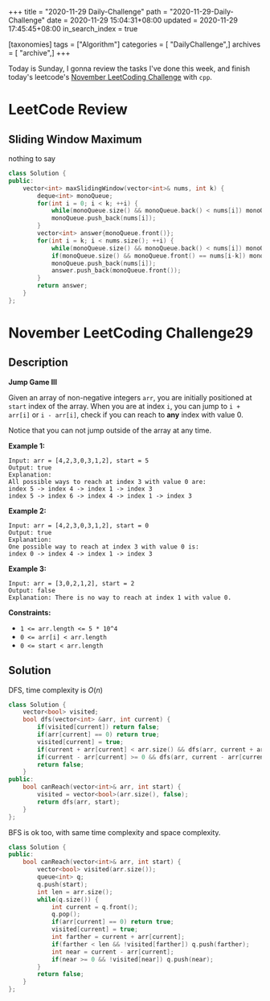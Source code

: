 +++
title = "2020-11-29 Daily-Challenge"
path = "2020-11-29-Daily-Challenge"
date = 2020-11-29 15:04:31+08:00
updated = 2020-11-29 17:45:45+08:00
in_search_index = true

[taxonomies]
tags = ["Algorithm"]
categories = [ "DailyChallenge",]
archives = [ "archive",]
+++

Today is Sunday, I gonna review the tasks I've done this week, and finish today's leetcode's [November LeetCoding Challenge](https://leetcode.com/explore/challenge/card/november-leetcoding-challenge/568/week-5-november-29th-november-30th/3548/) with `cpp`.

<!-- more -->

# LeetCode Review

## Sliding Window Maximum

nothing to say

``` cpp
class Solution {
public:
    vector<int> maxSlidingWindow(vector<int>& nums, int k) {
        deque<int> monoQueue;
        for(int i = 0; i < k; ++i) {
            while(monoQueue.size() && monoQueue.back() < nums[i]) monoQueue.pop_back();
            monoQueue.push_back(nums[i]);
        }
        vector<int> answer{monoQueue.front()};
        for(int i = k; i < nums.size(); ++i) {
            while(monoQueue.size() && monoQueue.back() < nums[i]) monoQueue.pop_back();
            if(monoQueue.size() && monoQueue.front() == nums[i-k]) monoQueue.pop_front();
            monoQueue.push_back(nums[i]);
            answer.push_back(monoQueue.front());
        }
        return answer;
    }
};
```

# November LeetCoding Challenge29

## Description

**Jump Game III**

Given an array of non-negative integers `arr`, you are initially positioned at `start` index of the array. When you are at index `i`, you can jump to `i + arr[i]` or `i - arr[i]`, check if you can reach to **any** index with value 0.

Notice that you can not jump outside of the array at any time.

**Example 1:**

```
Input: arr = [4,2,3,0,3,1,2], start = 5
Output: true
Explanation: 
All possible ways to reach at index 3 with value 0 are: 
index 5 -> index 4 -> index 1 -> index 3 
index 5 -> index 6 -> index 4 -> index 1 -> index 3 
```

**Example 2:**

```
Input: arr = [4,2,3,0,3,1,2], start = 0
Output: true 
Explanation: 
One possible way to reach at index 3 with value 0 is: 
index 0 -> index 4 -> index 1 -> index 3
```

**Example 3:**

```
Input: arr = [3,0,2,1,2], start = 2
Output: false
Explanation: There is no way to reach at index 1 with value 0.
```

**Constraints:**

- `1 <= arr.length <= 5 * 10^4`
- `0 <= arr[i] < arr.length`
- `0 <= start < arr.length`

## Solution

DFS, time complexity is $O(n)$

``` cpp
class Solution {
    vector<bool> visited;
    bool dfs(vector<int> &arr, int current) {
        if(visited[current]) return false;
        if(arr[current] == 0) return true;
        visited[current] = true;
        if(current + arr[current] < arr.size() && dfs(arr, current + arr[current])) return true;
        if(current - arr[current] >= 0 && dfs(arr, current - arr[current])) return true;
        return false;
    }
public:
    bool canReach(vector<int>& arr, int start) {
        visited = vector<bool>(arr.size(), false);
        return dfs(arr, start);
    }
};
```

BFS is ok too, with same time complexity and space complexity.

``` cpp
class Solution {
public:
    bool canReach(vector<int>& arr, int start) {
        vector<bool> visited(arr.size());
        queue<int> q;
        q.push(start);
        int len = arr.size();
        while(q.size()) {
            int current = q.front();
            q.pop();
            if(arr[current] == 0) return true;
            visited[current] = true;
            int farther = current + arr[current];
            if(farther < len && !visited[farther]) q.push(farther);
            int near = current - arr[current];
            if(near >= 0 && !visited[near]) q.push(near);
        }
        return false;
    }
};
```
